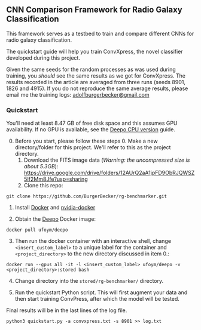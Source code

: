 ## CNN Comparison Framework for Radio Galaxy Classification

This framework serves as a testbed to train and compare different CNNs for radio galaxy classification.

The quickstart guide will help you train ConvXpress, the novel classifier developed during this project. 

Given the same seeds for the random processes as was used during training, you _should_ see the same results as we got for ConvXpress. The results recorded in the article are averaged from three runs (seeds 8901, 1826 and 4915). If you do not reproduce the same average results, please email me the training logs: adolfburgerbecker@gmail.com

### Quickstart

You'll need at least 8.47 GB of free disk space and this assumes GPU availability. If no GPU is available, see the [Deepo CPU version](https://github.com/ufoym/deepo#cpu-version) guide.

0. Before you start, please follow these steps
	0. Make a new directory/folder for this project. We'll refer to this as the project directory.
	1. Download the FITS image data (*Warning: the uncompressed size is about 5.3GB*): https://drive.google.com/drive/folders/12AUrQ2aA1jpFD9ObRJQWSZ5If2Mm8Jfe?usp=sharing
	2. Clone this repo: 

```git clone https://github.com/BurgerBecker/rg-benchmarker.git```

1. Install [Docker](https://docs.docker.com/engine/install/) and [nvidia-docker](https://github.com/NVIDIA/nvidia-docker)

2. Obtain the [Deepo](https://github.com/ufoym/deepo) Docker image:

```docker pull ufoym/deepo```

3. Then run the docker container with an interactive shell, change `<insert_custom_label>` to a unique label for the container and `<project_directory>` to the new directory discussed in item 0.:

```docker run --gpus all -it -l <insert_custom_label> ufoym/deepo -v <project_directory>:stored bash```

4. Change directory into the `stored/rg-benchmarker/` directory.

5. Run the quickstart Python script. This will first augment your data and then start training ConvPress, after which the model will be tested.

Final results will be in the last lines of the log file.

```python3 quickstart.py -a convxpress.txt -s 8901 >> log.txt```

<!-- 
Build the Dockerfile[^1] with the following command (this might take a while):

```docker build --tag something-something```

This built a Docker image. You can now run an instance of this image (called a Docker container):
*UPDATE THIS*
```docker run ```

You should now see a Linux terminal. Change directory into `rg-benchmarker`. Run the following command:
*UPDATE THIS*
```python3 quickstart.py >> log.txt```

This will first augment your data and then start training, after which the results will be tested.

Final results will be in the last lines of the file.

[^1]: The Dockerfile will mount the FITS folder (so don't change the name) and will eventually use it to save augmentations on disk (which will use an additional 3.169 GB). This is useful when training all the models, since they reuse the same data and it saves quite a bit of time and compute. This is probably less useful when training a single model, since this will generate and save 24 augmented images for each of the 350 training/validation images. That's 24 x 350 x 377.3 KB = 3.169 GB on top of the existing 5.3GB. -->
